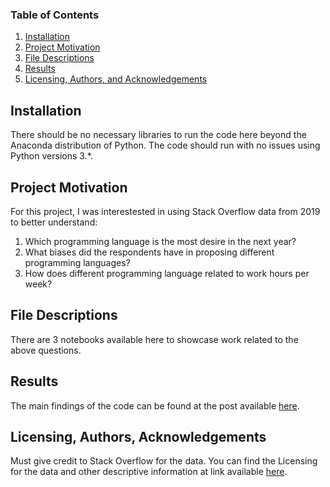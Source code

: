 ### Table of Contents

1. [Installation](#installation)
2. [Project Motivation](#motivation)
3. [File Descriptions](#files)
4. [Results](#results)
5. [Licensing, Authors, and Acknowledgements](#licensing)

## Installation <a name="installation"></a>

There should be no necessary libraries to run the code here beyond the Anaconda distribution of Python.  The code should run with no issues using Python versions 3.*.

## Project Motivation<a name="motivation"></a>

For this project, I was interestested in using Stack Overflow data from 2019 to better understand:

1. Which programming language is the most desire in the next year?
2. What biases did the respondents have in proposing different programming languages?
3. How does different programming language related to work hours per week?


## File Descriptions <a name="files"></a>

There are 3 notebooks available here to showcase work related to the above questions.  

## Results<a name="results"></a>

The main findings of the code can be found at the post available [here](https://medium.com/p/b893238d2aa5/edit).

## Licensing, Authors, Acknowledgements<a name="licensing"></a>

Must give credit to Stack Overflow for the data.  You can find the Licensing for the data and other descriptive information at link available [here](https://insights.stackoverflow.com/survey/2019).  

